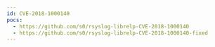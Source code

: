 ```yaml
---
id: CVE-2018-1000140
pocs:
  - https://github.com/s0/rsyslog-librelp-CVE-2018-1000140
  - https://github.com/s0/rsyslog-librelp-CVE-2018-1000140-fixed
---
```

